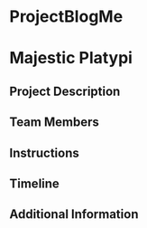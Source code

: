 # ProjectBlogMe
Majestic Platypi
================

Project Description
------------------- 

Team Members
------------

Instructions
------------

Timeline
--------

Additional Information
----------------------
